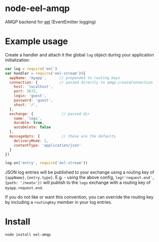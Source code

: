 # node-eel-amqp

AMQP backend for [eel](https://github.com/BetSmartMedia/node-eel) (EventEmitter logging)

# Example usage

Create a handler and attach it the global `log` object during your application initialization:

```javascript
var log = require('eel')
var handler = require('eel-stream')({
  appName: 'myapp',      // prepended to routing keys
  connection: {          // passed directly to amqp.createConnection
    host: 'localhost',
    port: 5672,
    login: 'guest',
    password: 'guest',
    vhost: '/',
  },
  exchange: {             // passed dir
    name: 'logs',
    durable: true,
    autoDelete: false
  },
  messageOpts: {          // these are the defaults
    deliveryMode: 2,
    contentType: 'application/json'
  }
})

log.on('entry', require('eel-stream'))
```

JSON log entries will be published to your exchange using a routing key of `{appName}.{entry.type}`.
E.g. - using the above config, `log('request.end', {path: '/neato'})` will publish to the `logs`
exchange with a routing key of `myapp.request.end`.

If you do not like or want this convention, you can override the routing key by including a
`routingKey` member in your log entries.

# Install

    node install eel-amqp